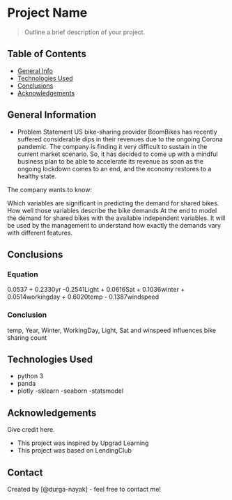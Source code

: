 # Project Name
> Outline a brief description of your project.


## Table of Contents
* [General Info](#general-information)
* [Technologies Used](#technologies-used)
* [Conclusions](#conclusions)
* [Acknowledgements](#acknowledgements)

<!-- You can include any other section that is pertinent to your problem -->

## General Information
- Problem Statement
US bike-sharing provider BoomBikes has recently suffered considerable dips in their revenues due to the ongoing Corona pandemic. The company is finding it very difficult to sustain in the current market scenario. So, it has decided to come up with a mindful business plan to be able to accelerate its revenue as soon as the ongoing lockdown comes to an end, and the economy restores to a healthy state.

The company wants to know:

Which variables are significant in predicting the demand for shared bikes.
How well those variables describe the bike demands
At the end to model the demand for shared bikes with the available independent variables. It will be used by the management to understand how exactly the demands vary with different features.


<!-- You don't have to answer all the questions - just the ones relevant to your project. -->

## Conclusions
### Equation
0.0537 + 0.2330yr -0.2541Light + 0.0616Sat + 0.1036winter + 0.0514workingday + 0.6020temp - 0.1387windspeed
### Conclusion
temp, Year, Winter, WorkingDay, Light, Sat and winspeed influences bike sharing count

<!-- You don't have to answer all the questions - just the ones relevant to your project. -->


## Technologies Used
- python 3
- panda
- plotly
-sklearn
-seaborn
-statsmodel

<!-- As the libraries versions keep on changing, it is recommended to mention the version of library used in this project -->

## Acknowledgements
Give credit here.
- This project was inspired by Upgrad Learning
- This project was based on LendingClub


## Contact
Created by [@durga-nayak] - feel free to contact me!


<!-- Optional -->
<!-- ## License -->
<!-- This project is open source and available under the [... License](). -->

<!-- You don't have to include all sections - just the one's relevant to your project -->
